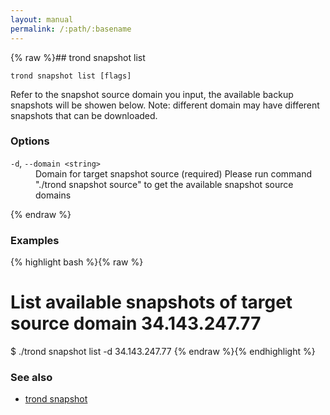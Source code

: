 ```yaml
---
layout: manual
permalink: /:path/:basename
---
```


{% raw %}## trond snapshot list

```
trond snapshot list [flags]
```

Refer to the snapshot source domain you input, the available backup snapshots will be showen below.
Note: different domain may have different snapshots that can be downloaded.


### Options


<dl class="flags">
	<dt><code>-d</code>, 
		<code>--domain &lt;string&gt;</code></dt>
	<dd>Domain for target snapshot source (required)
Please run command &#34;./trond snapshot source&#34; to get the available snapshot source domains</dd>
</dl>


{% endraw %}
### Examples

{% highlight bash %}{% raw %}
# List available snapshots of target source domain 34.143.247.77
$ ./trond snapshot list -d 34.143.247.77
{% endraw %}{% endhighlight %}

### See also

* [trond snapshot](./trond_snapshot)
